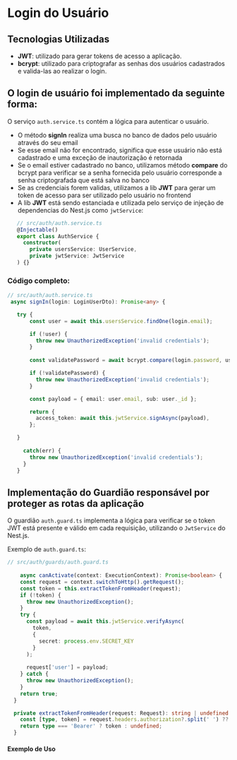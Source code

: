 # Login do Usuário

 ## Tecnologias Utilizadas
 
 - **JWT**: utilizado para gerar tokens de acesso a aplicação.
 - **bcrypt**: utilizado para criptografar as senhas dos usuários cadastrados e valida-las ao realizar o login.

## O login de usuário foi implementado da seguinte forma:
   
O serviço `auth.service.ts` contém a lógica para autenticar o usuário.
- O método **signIn** realiza uma busca no banco de dados pelo usuário através do seu email
- Se esse email não for encontrado, significa que esse usuário não está cadastrado e uma exceção de inautorização é retornada
- Se o email estiver cadastrado no banco, utilizamos método **compare** do bcrypt para verificar se a senha fornecida pelo
 usuário corresponde a senha criptografada que está salva no banco
- Se as credenciais forem validas, utilizamos a lib **JWT** para gerar um token de acesso para ser utilizado pelo usuário no frontend
- A lib **JWT** está sendo estanciada e utilizada pelo serviço de injeção de dependencias do Nest.js como `jwtService`:

 ```typescript
    // src/auth/auth.service.ts
    @Injectable()
    export class AuthService {
      constructor(
        private usersService: UserService,
        private jwtService: JwtService
    ) {}
 ```

### Código completo:

 ```typescript
 // src/auth/auth.service.ts
  async signIn(login: LoginUserDto): Promise<any> {

    try {
        const user = await this.usersService.findOne(login.email);   

        if (!user) {
          throw new UnauthorizedException('invalid credentials');
        }
    
        const validatePassword = await bcrypt.compare(login.password, user.password)

        if (!validatePassword) {
          throw new UnauthorizedException('invalid credentials');
        }

        const payload = { email: user.email, sub: user._id };

        return {
          access_token: await this.jwtService.signAsync(payload),
        };

    }
    
      catch(err) {
        throw new UnauthorizedException('invalid credentials');
      }
    }
 ```

## Implementação do Guardião responsável por proteger as rotas da aplicação 
    
O guardião `auth.guard.ts` implementa a lógica para verificar se o token JWT está presente e válido em cada 
requisição, utilizando o `JwtService` do Nest.js.

Exemplo de `auth.guard.ts`:
  
```typescript
// src/auth/guards/auth.guard.ts
    
    async canActivate(context: ExecutionContext): Promise<boolean> {
    const request = context.switchToHttp().getRequest();
    const token = this.extractTokenFromHeader(request);
    if (!token) {
      throw new UnauthorizedException();
    }
    try {
      const payload = await this.jwtService.verifyAsync(
        token,
        {
          secret: process.env.SECRET_KEY
        }
      );
     
      request['user'] = payload;
    } catch {
      throw new UnauthorizedException();
    }
    return true;
  }

  private extractTokenFromHeader(request: Request): string | undefined {
    const [type, token] = request.headers.authorization?.split(' ') ?? [];
    return type === 'Bearer' ? token : undefined;
  }
 ```

 #### Exemplo de Uso
